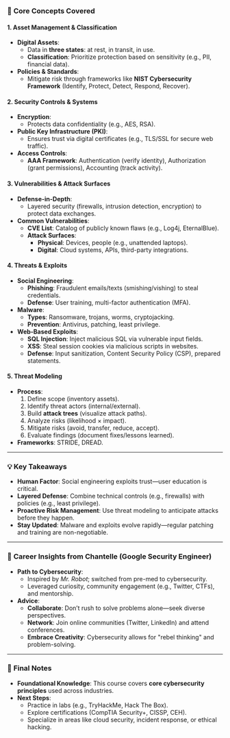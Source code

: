 ### 🧠 **Core Concepts Covered**  
#### 1. **Asset Management & Classification**  
- **Digital Assets**:  
  - Data in **three states**: at rest, in transit, in use.  
  - **Classification**: Prioritize protection based on sensitivity (e.g., PII, financial data).  
- **Policies & Standards**:  
  - Mitigate risk through frameworks like **NIST Cybersecurity Framework** (Identify, Protect, Detect, Respond, Recover).  

#### 2. **Security Controls & Systems**  
- **Encryption**:  
  - Protects data confidentiality (e.g., AES, RSA).  
- **Public Key Infrastructure (PKI)**:  
  - Ensures trust via digital certificates (e.g., TLS/SSL for secure web traffic).  
- **Access Controls**:  
  - **AAA Framework**: Authentication (verify identity), Authorization (grant permissions), Accounting (track activity).  

#### 3. **Vulnerabilities & Attack Surfaces**  
- **Defense-in-Depth**:  
  - Layered security (firewalls, intrusion detection, encryption) to protect data exchanges.  
- **Common Vulnerabilities**:  
  - **CVE List**: Catalog of publicly known flaws (e.g., Log4j, EternalBlue).  
  - **Attack Surfaces**:  
    - **Physical**: Devices, people (e.g., unattended laptops).  
    - **Digital**: Cloud systems, APIs, third-party integrations.  

#### 4. **Threats & Exploits**  
- **Social Engineering**:  
  - **Phishing**: Fraudulent emails/texts (smishing/vishing) to steal credentials.  
  - **Defense**: User training, multi-factor authentication (MFA).  
- **Malware**:  
  - **Types**: Ransomware, trojans, worms, cryptojacking.  
  - **Prevention**: Antivirus, patching, least privilege.  
- **Web-Based Exploits**:  
  - **SQL Injection**: Inject malicious SQL via vulnerable input fields.  
  - **XSS**: Steal session cookies via malicious scripts in websites.  
  - **Defense**: Input sanitization, Content Security Policy (CSP), prepared statements.  

#### 5. **Threat Modeling**  
- **Process**:  
  1. Define scope (inventory assets).  
  2. Identify threat actors (internal/external).  
  3. Build **attack trees** (visualize attack paths).  
  4. Analyze risks (likelihood × impact).  
  5. Mitigate risks (avoid, transfer, reduce, accept).  
  6. Evaluate findings (document fixes/lessons learned).  
- **Frameworks**: STRIDE, DREAD.  

---

### 💡 **Key Takeaways**  
- **Human Factor**: Social engineering exploits trust—user education is critical.  
- **Layered Defense**: Combine technical controls (e.g., firewalls) with policies (e.g., least privilege).  
- **Proactive Risk Management**: Use threat modeling to anticipate attacks before they happen.  
- **Stay Updated**: Malware and exploits evolve rapidly—regular patching and training are non-negotiable.  

---

### 🚀 **Career Insights from Chantelle (Google Security Engineer)**  
- **Path to Cybersecurity**:  
  - Inspired by *Mr. Robot*; switched from pre-med to cybersecurity.  
  - Leveraged curiosity, community engagement (e.g., Twitter, CTFs), and mentorship.  
- **Advice**:  
  - **Collaborate**: Don’t rush to solve problems alone—seek diverse perspectives.  
  - **Network**: Join online communities (Twitter, LinkedIn) and attend conferences.  
  - **Embrace Creativity**: Cybersecurity allows for "rebel thinking" and problem-solving.  

---

### 📌 **Final Notes**  
- **Foundational Knowledge**: This course covers **core cybersecurity principles** used across industries.  
- **Next Steps**:  
  - Practice in labs (e.g., TryHackMe, Hack The Box).  
  - Explore certifications (CompTIA Security+, CISSP, CEH).  
  - Specialize in areas like cloud security, incident response, or ethical hacking.  

